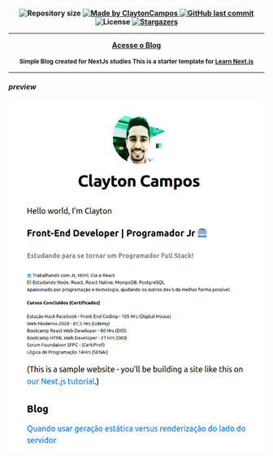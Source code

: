 <h4 align="center" width="250px> 
	 Blog with Next.Js 
</h4>
<p align="center">	
  <img alt="Repository size" src="https://img.shields.io/github/repo-size/claytoncampos/simple-blog-nextjs">
	
  <a href="https://www.linkedin.com/in/clayton-almeida-campos-198732176/">
    <img alt="Made by ClaytonCampos" src="https://img.shields.io/badge/made%20by-ClaytonCampos-%2304D361">
  </a>
  
  <a href="https://github.com/claytoncampos/simple-blog-nextjs">
    <img alt="GitHub last commit" src="https://img.shields.io/github/last-commit/claytoncampos/simple-blog-nextjs">
  </a>

  <img alt="License" src="https://img.shields.io/badge/license-MIT-brightgreen">
   <a href="https://github.com/claytoncampos/simple-blog-nextjs/stargazers">
    <img alt="Stargazers" src="https://img.shields.io/github/stars/claytoncampos/simple-blog-nextjs?style=social">
  </a>

---

[Acesse o Blog](http://simple-blog-nextjs.claytoncampos.vercel.app/)

<small>Simple Blog created for NextJs studies
This is a starter template for [Learn Next.js](https://nextjs.org/learn)</small>

---

##### preview

<img align="center" alt="home" src="./background/captura.png" width="500">
